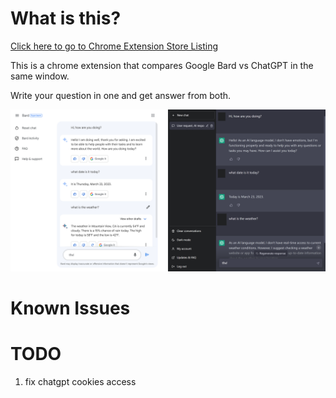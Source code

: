 # What is this?

[Click here to go to Chrome Extension Store Listing](https://chrome.google.com/webstore/detail/chatgpt-vs-bard/dbndihjefcldfjlleakpkkaidakbakmi)

This is a chrome extension that compares Google Bard vs ChatGPT in the same window.

Write your question in one and get answer from both.

![Demo](demo.png)

# Known Issues

# TODO
1. fix chatgpt cookies access